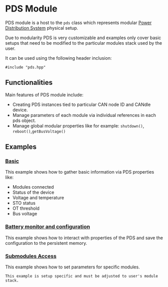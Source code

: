 # PDS Module

PDS module is a host to the `pds` class which represents modular [Power Distribution System](pds)
physical setup.

Due to modularity PDS is very customizable and examples only cover basic setups that need to be
modified to the particular modules stack used by the user.

It can be used using the following header inclusion:

```
#include "pds.hpp"
```

## Functionalities

Main features of PDS module include:

- Creating PDS instances tied to particular CAN node ID and CANdle device.
- Manage parameters of each module via individual references in each pds object.
- Manage global modular properties like for example: `shutdown()`, `reboot()`,`getBusVoltage()`

## Examples

### [Basic](https://github.com/mabrobotics/CANdle-SDK/blob/devel/examples/cpp/pds_example_basic.cpp)

This example shows how to gather basic information via PDS properties like:

- Modules connected
- Status of the device
- Voltage and temperature
- STO status
- OT threshold
- Bus voltage

### [Battery monitor and configuration](https://github.com/mabrobotics/CANdle-SDK/blob/main/examples/cpp/pds_example_battery_monitor_and_config_save.cpp)

This example shows how to interact with properties of the PDS and save the configuration to the
persistent memory.

### [Submodules Access](https://github.com/mabrobotics/CANdle-SDK/blob/main/examples/cpp/pds_example_submodules.cpp)

This example shows how to set parameters for specific modules.

```{note}
This example is setup specific and must be adjusted to user's module stack.
```
